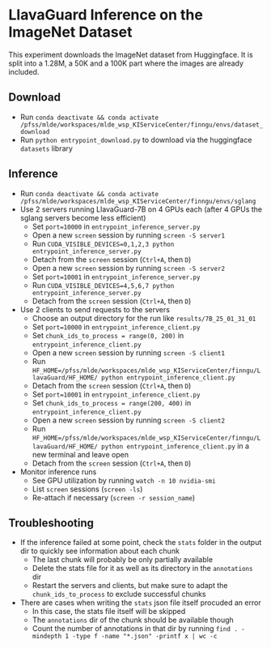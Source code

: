 # LlavaGuard Inference on the ImageNet Dataset

This experiment downloads the ImageNet dataset from Huggingface. It is split into a 1.28M, a 50K and a 100K part where the images are already included.

## Download
* Run `conda deactivate && conda activate /pfss/mlde/workspaces/mlde_wsp_KIServiceCenter/finngu/envs/dataset_download`
* Run `python entrypoint_download.py` to download via the huggingface `datasets` library

## Inference
* Run `conda deactivate && conda activate /pfss/mlde/workspaces/mlde_wsp_KIServiceCenter/finngu/envs/sglang`
* Use 2 servers running LlavaGuard-7B on 4 GPUs each (after 4 GPUs the sglang servers become less efficient)
    * Set `port=10000` in `entrypoint_inference_server.py`
    * Open a new `screen` session by running `screen -S server1`
    * Run `CUDA_VISIBLE_DEVICES=0,1,2,3 python entrypoint_inference_server.py`
    * Detach from the `screen` session (`Ctrl+A`, then `D`)
    * Open a new `screen` session by running `screen -S server2`
    * Set `port=10001` in `entrypoint_inference_server.py`
    * Run `CUDA_VISIBLE_DEVICES=4,5,6,7 python entrypoint_inference_server.py`
    * Detach from the `screen` session (`Ctrl+A`, then `D`)
* Use 2 clients to send requests to the servers
    * Choose an output directory for the run like `results/7B_25_01_31_01`
    * Set `port=10000` in `entrypoint_inference_client.py`
    * Set `chunk_ids_to_process = range(0, 200)` in `entrypoint_inference_client.py`
    * Open a new `screen` session by running `screen -S client1`
    * Run `HF_HOME=/pfss/mlde/workspaces/mlde_wsp_KIServiceCenter/finngu/LlavaGuard/HF_HOME/ python entrypoint_inference_client.py`
    * Detach from the `screen` session (`Ctrl+A`, then `D`)
    * Set `port=10001` in `entrypoint_inference_client.py`
    * Set `chunk_ids_to_process = range(200, 400)` in `entrypoint_inference_client.py`
    * Open a new `screen` session by running `screen -S client2`
    * Run `HF_HOME=/pfss/mlde/workspaces/mlde_wsp_KIServiceCenter/finngu/LlavaGuard/HF_HOME/ python entrypoint_inference_client.py` in a new terminal and leave open
    * Detach from the `screen` session (`Ctrl+A`, then `D`)
* Monitor inference runs
    * See GPU utilization by running `watch -n 10 nvidia-smi`
    * List `screen` sessions (`screen -ls`)
    * Re-attach if necessary (`screen -r session_name`)


## Troubleshooting
* If the inference failed at some point, check the `stats` folder in the output dir to quickly see information about each chunk
    * The last chunk will probably be only partially available
    * Delete the stats file for it as well as its directory in the `annotations` dir
    * Restart the servers and clients, but make sure to adapt the `chunk_ids_to_process` to exclude successful chunks
* There are cases when writing the `stats` json file itself procuded an error
    * In this case, the stats file itself will be skipped
    * The `annotations` dir of the chunk should be available though
    * Count the number of annotations in that dir by running `find . -mindepth 1 -type f -name "*.json" -printf x | wc -c`
